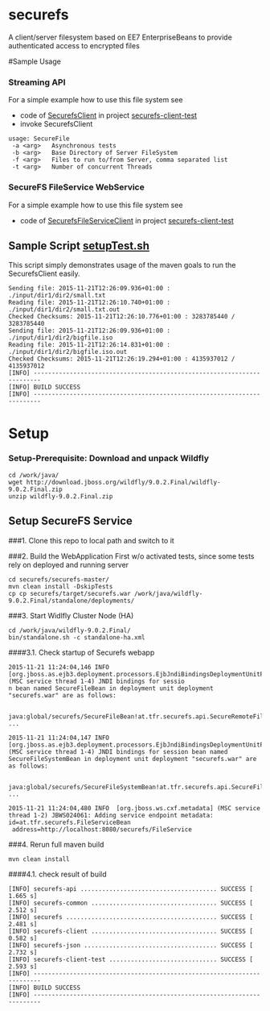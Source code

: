 # securefs
A client/server filesystem based on EE7 EnterpriseBeans to provide authenticated access to encrypted files 

#Sample Usage
### Streaming API
For a simple example how to use this file system see 
* code of [SecurefsClient](securefs-master/securefs-client-test/src/main/java/at/tfr/securefs/client/SecurefsClient.java "at.tfr.securefs.client.SecurefsClient.java") in project [securefs-client-test](securefs-master/securefs-client-test/)
* invoke SecurefsClient 
```
usage: SecureFile
 -a <arg>   Asynchronous tests
 -b <arg>   Base Directory of Server FileSystem
 -f <arg>   Files to run to/from Server, comma separated list
 -t <arg>   Number of concurrent Threads
```
### SecureFS FileService WebService 
For a simple example how to use this file system see 
* code of [SecurefsFileServiceClient](securefs-master/securefs-client-test/src/main/java/at/tfr/securefs/client/SecurefsFileServiceClient.java "at.tfr.securefs.client.SecurefsFileServiceClient.java") in project [securefs-client-test](securefs-master/securefs-client-test/)

## Sample Script [setupTest.sh](securefs-master/setupTest.sh)
This script simply demonstrates usage of the maven goals to run the SecurefsClient easily.
```
Sending file: 2015-11-21T12:26:09.936+01:00 : ./input/dir1/dir2/small.txt
Reading file: 2015-11-21T12:26:10.740+01:00 : ./input/dir1/dir2/small.txt.out
Checked Checksums: 2015-11-21T12:26:10.776+01:00 : 3283785440 / 3283785440
Sending file: 2015-11-21T12:26:09.936+01:00 : ./input/dir1/dir2/bigfile.iso
Reading file: 2015-11-21T12:26:14.831+01:00 : ./input/dir1/dir2/bigfile.iso.out
Checked Checksums: 2015-11-21T12:26:19.294+01:00 : 4135937012 / 4135937012
[INFO] ------------------------------------------------------------------------
[INFO] BUILD SUCCESS
[INFO] ------------------------------------------------------------------------
``` 

# Setup
### Setup-Prerequisite: Download and unpack Wildfly

    cd /work/java/
    wget http://download.jboss.org/wildfly/9.0.2.Final/wildfly-9.0.2.Final.zip 
    unzip wildfly-9.0.2.Final.zip

## Setup SecureFS Service

###1. Clone this repo to local path and switch to it

###2. Build the WebApplication
First w/o activated tests, since some tests rely on deployed and running server

    cd securefs/securefs-master/
    mvn clean install -DskipTests
    cp cp securefs/target/securefs.war /work/java/wildfly-9.0.2.Final/standalone/deployments/

###3. Start Widlfly Cluster Node (HA)

    cd /work/java/wildfly-9.0.2.Final/
    bin/standalone.sh -c standalone-ha.xml

####3.1. Check startup of Securefs webapp

```
2015-11-21 11:24:04,146 INFO  [org.jboss.as.ejb3.deployment.processors.EjbJndiBindingsDeploymentUnitProcessor] (MSC service thread 1-4) JNDI bindings for sessio
n bean named SecureFileBean in deployment unit deployment "securefs.war" are as follows:

        java:global/securefs/SecureFileBean!at.tfr.securefs.api.SecureRemoteFile
...

2015-11-21 11:24:04,147 INFO  [org.jboss.as.ejb3.deployment.processors.EjbJndiBindingsDeploymentUnitProcessor] (MSC service thread 1-4) JNDI bindings for session bean named SecureFileSystemBean in deployment unit deployment "securefs.war" are as follows:

        java:global/securefs/SecureFileSystemBean!at.tfr.securefs.api.SecureFileSystemItf
...

2015-11-21 11:24:04,480 INFO  [org.jboss.ws.cxf.metadata] (MSC service thread 1-2) JBWS024061: Adding service endpoint metadata: id=at.tfr.securefs.FileServiceBean
 address=http://localhost:8080/securefs/FileService
```

###4. Rerun full maven build

```
mvn clean install
```

####4.1. check result of build

```
[INFO] securefs-api ...................................... SUCCESS [  1.665 s]
[INFO] securefs-common ................................... SUCCESS [  2.512 s]
[INFO] securefs .......................................... SUCCESS [  2.481 s]
[INFO] securefs-client ................................... SUCCESS [  0.582 s]
[INFO] securefs-json ..................................... SUCCESS [  2.732 s]
[INFO] securefs-client-test .............................. SUCCESS [  2.593 s]
[INFO] ------------------------------------------------------------------------
[INFO] BUILD SUCCESS
[INFO] ------------------------------------------------------------------------
```
